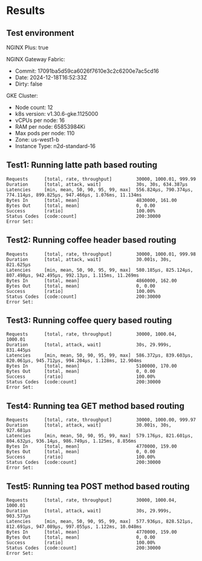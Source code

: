 # Results

## Test environment

NGINX Plus: true

NGINX Gateway Fabric:

- Commit: 17091ba5d59ca6026f7610e3c2c6200e7ac5cd16
- Date: 2024-12-18T16:52:33Z
- Dirty: false

GKE Cluster:

- Node count: 12
- k8s version: v1.30.6-gke.1125000
- vCPUs per node: 16
- RAM per node: 65853984Ki
- Max pods per node: 110
- Zone: us-west1-b
- Instance Type: n2d-standard-16

## Test1: Running latte path based routing

```text
Requests      [total, rate, throughput]         30000, 1000.01, 999.99
Duration      [total, attack, wait]             30s, 30s, 634.387µs
Latencies     [min, mean, 50, 90, 95, 99, max]  556.824µs, 790.374µs, 774.114µs, 899.825µs, 947.466µs, 1.076ms, 11.134ms
Bytes In      [total, mean]                     4830000, 161.00
Bytes Out     [total, mean]                     0, 0.00
Success       [ratio]                           100.00%
Status Codes  [code:count]                      200:30000  
Error Set:
```

## Test2: Running coffee header based routing

```text
Requests      [total, rate, throughput]         30000, 1000.01, 999.98
Duration      [total, attack, wait]             30.001s, 30s, 821.625µs
Latencies     [min, mean, 50, 90, 95, 99, max]  580.185µs, 825.124µs, 807.498µs, 942.495µs, 992.13µs, 1.115ms, 11.269ms
Bytes In      [total, mean]                     4860000, 162.00
Bytes Out     [total, mean]                     0, 0.00
Success       [ratio]                           100.00%
Status Codes  [code:count]                      200:30000  
Error Set:
```

## Test3: Running coffee query based routing

```text
Requests      [total, rate, throughput]         30000, 1000.04, 1000.01
Duration      [total, attack, wait]             30s, 29.999s, 831.445µs
Latencies     [min, mean, 50, 90, 95, 99, max]  586.372µs, 839.603µs, 820.061µs, 945.712µs, 994.204µs, 1.128ms, 12.904ms
Bytes In      [total, mean]                     5100000, 170.00
Bytes Out     [total, mean]                     0, 0.00
Success       [ratio]                           100.00%
Status Codes  [code:count]                      200:30000  
Error Set:
```

## Test4: Running tea GET method based routing

```text
Requests      [total, rate, throughput]         30000, 1000.00, 999.97
Duration      [total, attack, wait]             30.001s, 30s, 927.681µs
Latencies     [min, mean, 50, 90, 95, 99, max]  579.176µs, 821.601µs, 804.632µs, 936.14µs, 986.749µs, 1.125ms, 8.856ms
Bytes In      [total, mean]                     4770000, 159.00
Bytes Out     [total, mean]                     0, 0.00
Success       [ratio]                           100.00%
Status Codes  [code:count]                      200:30000  
Error Set:
```

## Test5: Running tea POST method based routing

```text
Requests      [total, rate, throughput]         30000, 1000.04, 1000.01
Duration      [total, attack, wait]             30s, 29.999s, 903.577µs
Latencies     [min, mean, 50, 90, 95, 99, max]  577.936µs, 828.521µs, 812.691µs, 947.089µs, 997.055µs, 1.122ms, 10.048ms
Bytes In      [total, mean]                     4770000, 159.00
Bytes Out     [total, mean]                     0, 0.00
Success       [ratio]                           100.00%
Status Codes  [code:count]                      200:30000  
Error Set:
```
